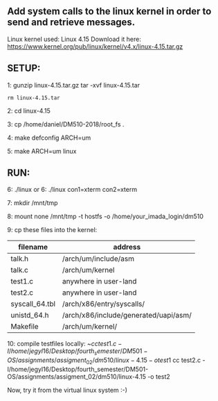 Add system calls to the linux kernel in order to send and retrieve messages.
---------------------------------------------------------------------------

Linux kernel used: Linux 4.15
Download it here: https://www.kernel.org/pub/linux/kernel/v4.x/linux-4.15.tar.gz

SETUP: 
---------
1:	gunzip linux-4.15.tar.gz
	tar -xvf linux-4.15.tar

	rm linux-4.15.tar
2:	cd linux-4.15

3:	cp /home/daniel/DM510-2018/root_fs .

4:	make defconfig ARCH=um

5:	make ARCH=um linux

RUN:
--------
6:	./linux
    or
6:	./linux con1=xterm con2=xterm

7:	mkdir /mnt/tmp

8:	mount none /mnt/tmp -t hostfs -o /home/your_imada_login/dm510

9:	cp these files into the kernel:

filename		|	address
------------------------|-----------------------------------------------
talk.h			|	/arch/um/include/asm
talk.c			|	/arch/um/kernel
test1.c			|	anywhere in user-land
test2.c			|	anywhere in user-land
syscall_64.tbl		|	/arch/x86/entry/syscalls/
unistd_64.h		|	/arch/x86/include/generated/uapi/asm/
Makefile		|	/arch/um/kernel/

10:	compile testfiles locally:
~$cc test1.c -I/home/jegyl16/Desktop/fourth_semester/DM501-OS/assignments/assigment_02/dm510/linux-4.15 -o test1
~$cc test2.c -I/home/jegyl16/Desktop/fourth_semester/DM501-OS/assignments/assigment_02/dm510/linux-4.15 -o test2

Now, try it from the virtual linux system :-)


